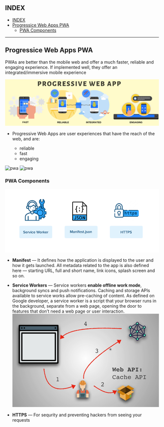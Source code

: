 ## INDEX

- [INDEX](#index)
- [Progressice Web Apps PWA](#progressice-web-apps-pwa)
  - [PWA Components](#pwa-components)

---

## Progressice Web Apps PWA

PWAs are better than the mobile web and offer a much faster, reliable and engaging experience. If implemented well, they offer an integrated/immersive mobile experience

![pwa](./img/pwa.png)

- Progressive Web Apps are user experiences that have the reach of the web, and are:

  - reliable
  - fast
  - engaging

![pwa](./img)
![pwa](./img)

### PWA Components

![pwa](./img/pwa2.png)

- **Manifest** — It defines how the application is displayed to the user and how it gets launched. All metadata related to the app is also defined here — starting URL, full and short name, link icons, splash screen and so on.

- **Service Workers** — Service workers **enable offline work mode**, background syncs and push notifications. Caching and storage APIs available to service works allow pre-caching of content. As defined on Google developer, a service worker is a script that your browser runs in the background, separate from a web page, opening the door to features that don’t need a web page or user interaction.
  ![serviceworker](./img/serviceworker.PNG)

- **HTTPS** — For sequrity and preventing hackers from seeing your requests
